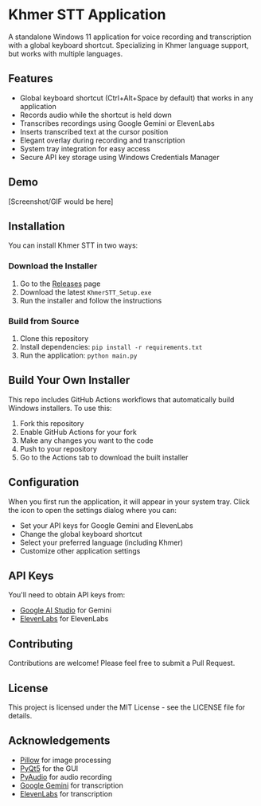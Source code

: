 # Khmer STT Application

A standalone Windows 11 application for voice recording and transcription with a global keyboard shortcut. Specializing in Khmer language support, but works with multiple languages.

## Features

- Global keyboard shortcut (Ctrl+Alt+Space by default) that works in any application
- Records audio while the shortcut is held down
- Transcribes recordings using Google Gemini or ElevenLabs
- Inserts transcribed text at the cursor position
- Elegant overlay during recording and transcription
- System tray integration for easy access
- Secure API key storage using Windows Credentials Manager

## Demo

[Screenshot/GIF would be here]

## Installation

You can install Khmer STT in two ways:

### Download the Installer

1. Go to the [Releases](../../releases) page
2. Download the latest `KhmerSTT_Setup.exe`
3. Run the installer and follow the instructions

### Build from Source

1. Clone this repository
2. Install dependencies: `pip install -r requirements.txt`
3. Run the application: `python main.py`

## Build Your Own Installer

This repo includes GitHub Actions workflows that automatically build Windows installers. To use this:

1. Fork this repository
2. Enable GitHub Actions for your fork
3. Make any changes you want to the code
4. Push to your repository
5. Go to the Actions tab to download the built installer

## Configuration

When you first run the application, it will appear in your system tray. Click the icon to open the settings dialog where you can:

- Set your API keys for Google Gemini and ElevenLabs
- Change the global keyboard shortcut
- Select your preferred language (including Khmer)
- Customize other application settings

## API Keys

You'll need to obtain API keys from:
- [Google AI Studio](https://aistudio.google.com/) for Gemini
- [ElevenLabs](https://elevenlabs.io/app/settings/api-keys) for ElevenLabs

## Contributing

Contributions are welcome! Please feel free to submit a Pull Request.

## License

This project is licensed under the MIT License - see the LICENSE file for details.

## Acknowledgements

- [Pillow](https://python-pillow.org/) for image processing
- [PyQt5](https://www.riverbankcomputing.com/software/pyqt/) for the GUI
- [PyAudio](https://people.csail.mit.edu/hubert/pyaudio/) for audio recording
- [Google Gemini](https://ai.google.dev/) for transcription
- [ElevenLabs](https://elevenlabs.io/) for transcription
